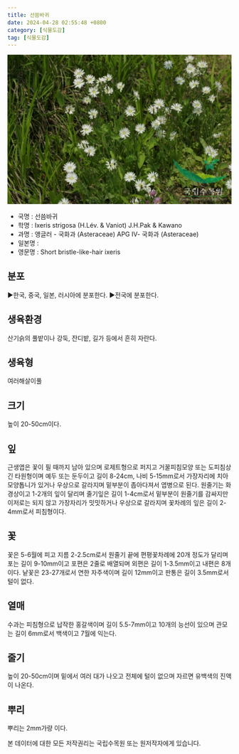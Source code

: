 ```yaml
---
title: 선씀바귀
date: 2024-04-28 02:55:48 +0800
category: [식물도감]
tag: [식물도감]
---
```




![선씀바귀](/assets/img/fileUpload/plants/basic/Compositae/Ixeris/2777/1_th2.JPG)
- 국명 : 선씀바귀
- 학명 : Ixeris strigosa (H.Lév. & Vaniot) J.H.Pak & Kawano
- 과명 : 앵글러 - 국화과 (Asteraceae) APG Ⅳ- 국화과 (Asteraceae)
- 일본명 : 
- 영문명 : Short bristle-like-hair ixeris


## 분포
▶한국, 중국, 일본, 러시아에 분포한다.
▶전국에 분포한다.
## 생육환경
산기슭의 풀밭이나 강둑, 잔디밭, 길가 등에서 흔히 자란다.
## 생육형
여러해살이풀
## 크기
높이 20-50cm이다.
## 잎
근생엽은 꽃이 필 때까지 남아 있으며 로제트형으로 퍼지고 거꿀피침모양 또는 도피침상 긴 타원형이며 예두 또는 둔두이고 길이 8-24cm, 나비 5-15mm로서 가장자리에 치아모양톱니가 있거나 우상으로 갈라지며 밑부분이 좁아다져서 엽병으로 된다. 원줄기는 화경상이고 1-2개의 잎이 달리며 줄기잎은 길이 1-4cm로서 밑부분이 원줄기를 감싸지만 이저로는 되지 않고 가장자리가 밋밋하거나 우상으로 갈라지며 꽃차례의 잎은 길이 2-4mm로서 피침형이다.
## 꽃
꽃은 5-6월에 피고 지름 2-2.5cm로서 원줄기 끝에 편평꽃차례에 20개 정도가 달리며 포는 길이 9-10mm이고 포편은 2줄로 배열되며 외편은 길이 1-3.5mm이고 내편은 8개이다. 낱꽃은 23-27개로서 연한 자주색이며 길이 12mm이고 판통은 길이 3.5mm로서 털이 없다.
## 열매
수과는 피침형으로 납작한 홍갈색이며 길이 5.5-7mm이고 10개의 능선이 있으며 관모는 길이 6mm로서 백색이고 7월에 익는다.
## 줄기
높이 20-50cm이며 밑에서 여러 대가 나오고 전체에 털이 없으며 자르면 유백색의 진액이 나온다.
## 뿌리
뿌리는 2mm가량 이다.






본 데이터에 대한 모든 저작권리는 국립수목원 또는 원저작자에게 있습니다.
